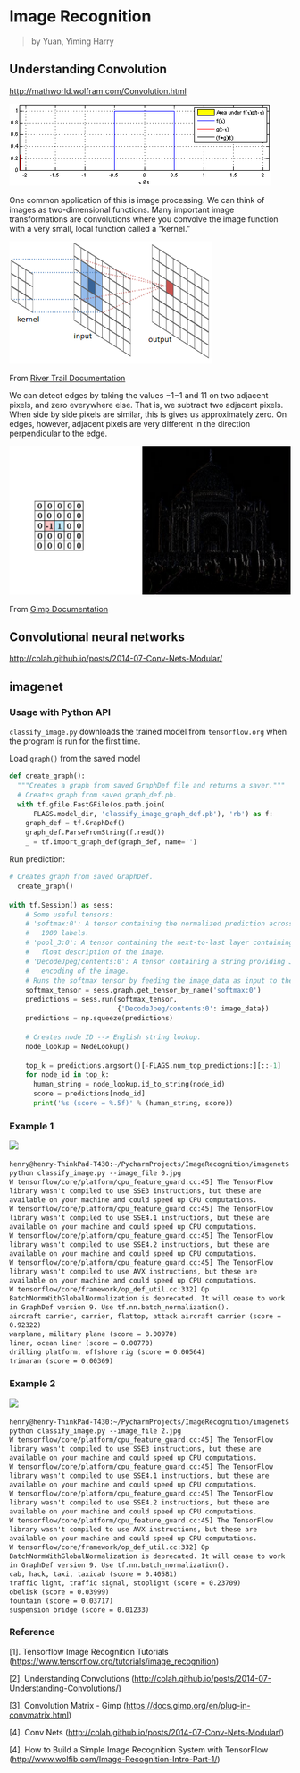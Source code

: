 # Image Recognition
> by Yuan, Yiming Harry

## Understanding Convolution
http://mathworld.wolfram.com/Convolution.html

![](figures/Wiki-BoxConvAnim.gif)

One common application of this is image processing. We can think of images as two-dimensional functions. Many important image transformations are convolutions where you convolve the image function with a very small, local function called a “kernel.”

![](figures/RiverTrain-ImageConvDiagram.png)

From [River Trail Documentation](http://intellabs.github.io/RiverTrail/tutorial/)


We can detect edges by taking the values −1−1 and 11 on two adjacent pixels, and zero everywhere else. That is, we subtract two adjacent pixels. When side by side pixels are similar, this is gives us approximately zero. On edges, however, adjacent pixels are very different in the direction perpendicular to the edge.

![](figures/Gimp-Edge.png)

From [Gimp Documentation](https://docs.gimp.org/en/plug-in-convmatrix.html)

## Convolutional neural networks

http://colah.github.io/posts/2014-07-Conv-Nets-Modular/

## imagenet
### Usage with Python API
`classify_image.py` downloads the trained model from `tensorflow.org` when the program is run for the first time.

Load `graph()` from the saved model

```python
def create_graph():
  """Creates a graph from saved GraphDef file and returns a saver."""
  # Creates graph from saved graph_def.pb.
  with tf.gfile.FastGFile(os.path.join(
      FLAGS.model_dir, 'classify_image_graph_def.pb'), 'rb') as f:
    graph_def = tf.GraphDef()
    graph_def.ParseFromString(f.read())
    _ = tf.import_graph_def(graph_def, name='')
```

Run prediction:

```python
# Creates graph from saved GraphDef.
  create_graph()

with tf.Session() as sess:
    # Some useful tensors:
    # 'softmax:0': A tensor containing the normalized prediction across
    #   1000 labels.
    # 'pool_3:0': A tensor containing the next-to-last layer containing 2048
    #   float description of the image.
    # 'DecodeJpeg/contents:0': A tensor containing a string providing JPEG
    #   encoding of the image.
    # Runs the softmax tensor by feeding the image_data as input to the graph.
    softmax_tensor = sess.graph.get_tensor_by_name('softmax:0')
    predictions = sess.run(softmax_tensor,
                           {'DecodeJpeg/contents:0': image_data})
    predictions = np.squeeze(predictions)

    # Creates node ID --> English string lookup.
    node_lookup = NodeLookup()

    top_k = predictions.argsort()[-FLAGS.num_top_predictions:][::-1]
    for node_id in top_k:
      human_string = node_lookup.id_to_string(node_id)
      score = predictions[node_id]
      print('%s (score = %.5f)' % (human_string, score))
```

### Example 1
![](figures/0.gif)

```
henry@henry-ThinkPad-T430:~/PycharmProjects/ImageRecognition/imagenet$ python classify_image.py --image_file 0.jpg
W tensorflow/core/platform/cpu_feature_guard.cc:45] The TensorFlow library wasn't compiled to use SSE3 instructions, but these are available on your machine and could speed up CPU computations.
W tensorflow/core/platform/cpu_feature_guard.cc:45] The TensorFlow library wasn't compiled to use SSE4.1 instructions, but these are available on your machine and could speed up CPU computations.
W tensorflow/core/platform/cpu_feature_guard.cc:45] The TensorFlow library wasn't compiled to use SSE4.2 instructions, but these are available on your machine and could speed up CPU computations.
W tensorflow/core/platform/cpu_feature_guard.cc:45] The TensorFlow library wasn't compiled to use AVX instructions, but these are available on your machine and could speed up CPU computations.
W tensorflow/core/framework/op_def_util.cc:332] Op BatchNormWithGlobalNormalization is deprecated. It will cease to work in GraphDef version 9. Use tf.nn.batch_normalization().
aircraft carrier, carrier, flattop, attack aircraft carrier (score = 0.92322)
warplane, military plane (score = 0.00970)
liner, ocean liner (score = 0.00770)
drilling platform, offshore rig (score = 0.00564)
trimaran (score = 0.00369)
```


### Example 2
![](figures/2.gif)

```
henry@henry-ThinkPad-T430:~/PycharmProjects/ImageRecognition/imagenet$ python classify_image.py --image_file 2.jpg
W tensorflow/core/platform/cpu_feature_guard.cc:45] The TensorFlow library wasn't compiled to use SSE3 instructions, but these are available on your machine and could speed up CPU computations.
W tensorflow/core/platform/cpu_feature_guard.cc:45] The TensorFlow library wasn't compiled to use SSE4.1 instructions, but these are available on your machine and could speed up CPU computations.
W tensorflow/core/platform/cpu_feature_guard.cc:45] The TensorFlow library wasn't compiled to use SSE4.2 instructions, but these are available on your machine and could speed up CPU computations.
W tensorflow/core/platform/cpu_feature_guard.cc:45] The TensorFlow library wasn't compiled to use AVX instructions, but these are available on your machine and could speed up CPU computations.
W tensorflow/core/framework/op_def_util.cc:332] Op BatchNormWithGlobalNormalization is deprecated. It will cease to work in GraphDef version 9. Use tf.nn.batch_normalization().
cab, hack, taxi, taxicab (score = 0.40581)
traffic light, traffic signal, stoplight (score = 0.23709)
obelisk (score = 0.03999)
fountain (score = 0.03717)
suspension bridge (score = 0.01233)
```

### Reference
[1]. Tensorflow Image Recognition Tutorials (https://www.tensorflow.org/tutorials/image_recognition)

[2]. Understanding Convolutions (http://colah.github.io/posts/2014-07-Understanding-Convolutions/)

[3]. Convolution Matrix - Gimp (https://docs.gimp.org/en/plug-in-convmatrix.html)

[4]. Conv Nets (http://colah.github.io/posts/2014-07-Conv-Nets-Modular/)

[4]. How to Build a Simple Image Recognition System with TensorFlow (http://www.wolfib.com/Image-Recognition-Intro-Part-1/)
